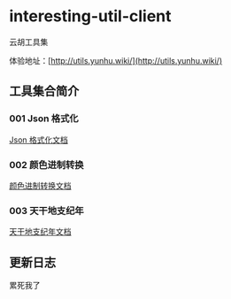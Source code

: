 # interesting-util-client

云胡工具集

体验地址：[http://utils.yunhu.wiki/](http://utils.yunhu.wiki/)

## 工具集合简介
### 001 Json 格式化

[Json 格式化文档](docs/JsonFormat.md)

### 002 颜色进制转换

[颜色进制转换文档](docs/ColorConvert.md)

### 003 天干地支纪年
[天干地支纪年文档](docs/HeavenlyStemsAndEarthlyBranches.md)

## 更新日志
累死我了